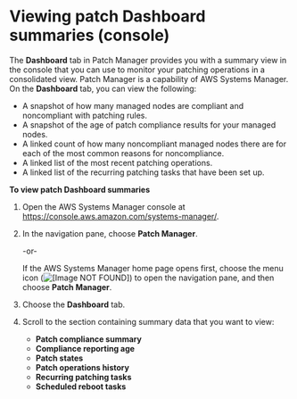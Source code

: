 # Viewing patch Dashboard summaries \(console\)<a name="view-patch-dashboard-summaries"></a>

The **Dashboard** tab in Patch Manager provides you with a summary view in the console that you can use to monitor your patching operations in a consolidated view\. Patch Manager is a capability of AWS Systems Manager\. On the **Dashboard** tab, you can view the following:
+ A snapshot of how many managed nodes are compliant and noncompliant with patching rules\.
+ A snapshot of the age of patch compliance results for your managed nodes\.
+ A linked count of how many noncompliant managed nodes there are for each of the most common reasons for noncompliance\.
+ A linked list of the most recent patching operations\.
+ A linked list of the recurring patching tasks that have been set up\.

**To view patch Dashboard summaries**

1. Open the AWS Systems Manager console at [https://console\.aws\.amazon\.com/systems\-manager/](https://console.aws.amazon.com/systems-manager/)\.

1. In the navigation pane, choose **Patch Manager**\.

   \-or\-

   If the AWS Systems Manager home page opens first, choose the menu icon \(![\[Image NOT FOUND\]](http://docs.aws.amazon.com/systems-manager/latest/userguide/images/menu-icon-small.png)\) to open the navigation pane, and then choose **Patch Manager**\.

1. Choose the **Dashboard** tab\.

1. Scroll to the section containing summary data that you want to view:
   + **Patch compliance summary**
   + **Compliance reporting age**
   + **Patch states**
   + **Patch operations history**
   + **Recurring patching tasks**
   + **Scheduled reboot tasks**